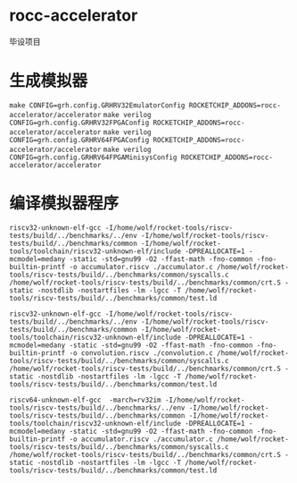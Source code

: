 # rocc-accelerator
毕设项目

# 生成模拟器
```make CONFIG=grh.config.GRHRV32EmulatorConfig ROCKETCHIP_ADDONS=rocc-accelerator/accelerator```
```make verilog CONFIG=grh.config.GRHRV32FPGAConfig ROCKETCHIP_ADDONS=rocc-accelerator/accelerator```
```make verilog CONFIG=grh.config.GRHRV64FPGAConfig ROCKETCHIP_ADDONS=rocc-accelerator/accelerator```
```make verilog CONFIG=grh.config.GRHRV64FPGAMinisysConfig ROCKETCHIP_ADDONS=rocc-accelerator/accelerator```

# 编译模拟器程序
```riscv32-unknown-elf-gcc -I/home/wolf/rocket-tools/riscv-tests/build/../benchmarks/../env -I/home/wolf/rocket-tools/riscv-tests/build/../benchmarks/common -I/home/wolf/rocket-tools/toolchain/riscv32-unknown-elf/include -DPREALLOCATE=1 -mcmodel=medany -static -std=gnu99 -O2 -ffast-math -fno-common -fno-builtin-printf -o accumulator.riscv ./accumulator.c /home/wolf/rocket-tools/riscv-tests/build/../benchmarks/common/syscalls.c /home/wolf/rocket-tools/riscv-tests/build/../benchmarks/common/crt.S -static -nostdlib -nostartfiles -lm -lgcc -T /home/wolf/rocket-tools/riscv-tests/build/../benchmarks/common/test.ld```

```riscv32-unknown-elf-gcc -I/home/wolf/rocket-tools/riscv-tests/build/../benchmarks/../env -I/home/wolf/rocket-tools/riscv-tests/build/../benchmarks/common -I/home/wolf/rocket-tools/toolchain/riscv32-unknown-elf/include -DPREALLOCATE=1 -mcmodel=medany -static -std=gnu99 -O2 -ffast-math -fno-common -fno-builtin-printf -o convolution.riscv ./convolution.c /home/wolf/rocket-tools/riscv-tests/build/../benchmarks/common/syscalls.c /home/wolf/rocket-tools/riscv-tests/build/../benchmarks/common/crt.S -static -nostdlib -nostartfiles -lm -lgcc -T /home/wolf/rocket-tools/riscv-tests/build/../benchmarks/common/test.ld```

```riscv64-unknown-elf-gcc  -march=rv32im -I/home/wolf/rocket-tools/riscv-tests/build/../benchmarks/../env -I/home/wolf/rocket-tools/riscv-tests/build/../benchmarks/common -I/home/wolf/rocket-tools/toolchain/riscv32-unknown-elf/include -DPREALLOCATE=1 -mcmodel=medany -static -std=gnu99 -O2 -ffast-math -fno-common -fno-builtin-printf -o accumulator.riscv ./accumulator.c /home/wolf/rocket-tools/riscv-tests/build/../benchmarks/common/syscalls.c /home/wolf/rocket-tools/riscv-tests/build/../benchmarks/common/crt.S -static -nostdlib -nostartfiles -lm -lgcc -T /home/wolf/rocket-tools/riscv-tests/build/../benchmarks/common/test.ld```